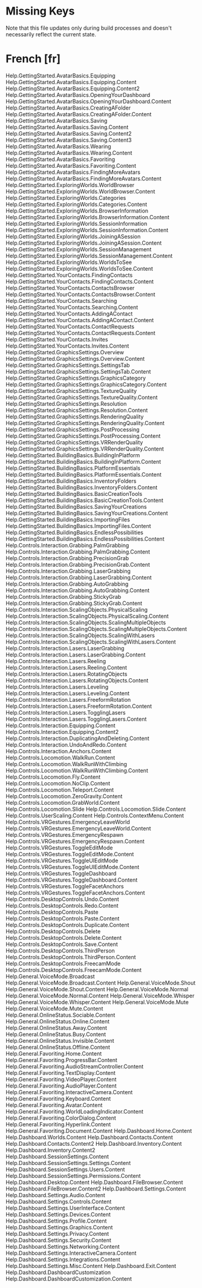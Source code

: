 # Missing Keys
Note that this file updates only during build processes and doesn't necessarily reflect the current state.

# French [fr]
Help.GettingStarted.AvatarBasics.Equipping
Help.GettingStarted.AvatarBasics.Equipping.Content
Help.GettingStarted.AvatarBasics.Equipping.Content2
Help.GettingStarted.AvatarBasics.OpeningYourDashboard
Help.GettingStarted.AvatarBasics.OpeningYourDashboard.Content
Help.GettingStarted.AvatarBasics.CreatingAFolder
Help.GettingStarted.AvatarBasics.CreatingAFolder.Content
Help.GettingStarted.AvatarBasics.Saving
Help.GettingStarted.AvatarBasics.Saving.Content
Help.GettingStarted.AvatarBasics.Saving.Content2
Help.GettingStarted.AvatarBasics.Saving.Content3
Help.GettingStarted.AvatarBasics.Wearing
Help.GettingStarted.AvatarBasics.Wearing.Content
Help.GettingStarted.AvatarBasics.Favoriting
Help.GettingStarted.AvatarBasics.Favoriting.Content
Help.GettingStarted.AvatarBasics.FindingMoreAvatars
Help.GettingStarted.AvatarBasics.FindingMoreAvatars.Content
Help.GettingStarted.ExploringWorlds.WorldBrowser
Help.GettingStarted.ExploringWorlds.WorldBrowser.Content
Help.GettingStarted.ExploringWorlds.Categories
Help.GettingStarted.ExploringWorlds.Categories.Content
Help.GettingStarted.ExploringWorlds.BrowserInformation
Help.GettingStarted.ExploringWorlds.BrowserInformation.Content
Help.GettingStarted.ExploringWorlds.SessionInformation
Help.GettingStarted.ExploringWorlds.SessionInformation.Content
Help.GettingStarted.ExploringWorlds.JoiningASession
Help.GettingStarted.ExploringWorlds.JoiningASession.Content
Help.GettingStarted.ExploringWorlds.SessionManagement
Help.GettingStarted.ExploringWorlds.SessionManagement.Content
Help.GettingStarted.ExploringWorlds.WorldsToSee
Help.GettingStarted.ExploringWorlds.WorldsToSee.Content
Help.GettingStarted.YourContacts.FindingContacts
Help.GettingStarted.YourContacts.FindingContacts.Content
Help.GettingStarted.YourContacts.ContactsBrowser
Help.GettingStarted.YourContacts.ContactsBrowser.Content
Help.GettingStarted.YourContacts.Searching
Help.GettingStarted.YourContacts.Searching.Content
Help.GettingStarted.YourContacts.AddingAContact
Help.GettingStarted.YourContacts.AddingAContact.Content
Help.GettingStarted.YourContacts.ContactRequests
Help.GettingStarted.YourContacts.ContactRequests.Content
Help.GettingStarted.YourContacts.Invites
Help.GettingStarted.YourContacts.Invites.Content
Help.GettingStarted.GraphicsSettings.Overview
Help.GettingStarted.GraphicsSettings.Overview.Content
Help.GettingStarted.GraphicsSettings.SettingsTab
Help.GettingStarted.GraphicsSettings.SettingsTab.Content
Help.GettingStarted.GraphicsSettings.GraphicsCategory
Help.GettingStarted.GraphicsSettings.GraphicsCategory.Content
Help.GettingStarted.GraphicsSettings.TextureQuality
Help.GettingStarted.GraphicsSettings.TextureQuality.Content
Help.GettingStarted.GraphicsSettings.Resolution
Help.GettingStarted.GraphicsSettings.Resolution.Content
Help.GettingStarted.GraphicsSettings.RenderingQuality
Help.GettingStarted.GraphicsSettings.RenderingQuality.Content
Help.GettingStarted.GraphicsSettings.PostProcessing
Help.GettingStarted.GraphicsSettings.PostProcessing.Content
Help.GettingStarted.GraphicsSettings.VRRenderQuality
Help.GettingStarted.GraphicsSettings.VRRenderQuality.Content
Help.GettingStarted.BuildingBasics.BuildingInPlatform
Help.GettingStarted.BuildingBasics.BuildingInPlatform.Content
Help.GettingStarted.BuildingBasics.PlatformEssentials
Help.GettingStarted.BuildingBasics.PlatformEssentials.Content
Help.GettingStarted.BuildingBasics.InventoryFolders
Help.GettingStarted.BuildingBasics.InventoryFolders.Content
Help.GettingStarted.BuildingBasics.BasicCreationTools
Help.GettingStarted.BuildingBasics.BasicCreationTools.Content
Help.GettingStarted.BuildingBasics.SavingYourCreations
Help.GettingStarted.BuildingBasics.SavingYourCreations.Content
Help.GettingStarted.BuildingBasics.ImportingFiles
Help.GettingStarted.BuildingBasics.ImportingFiles.Content
Help.GettingStarted.BuildingBasics.EndlessPossibilities
Help.GettingStarted.BuildingBasics.EndlessPossibilities.Content
Help.Controls.Interaction.Grabbing.PalmGrabbing
Help.Controls.Interaction.Grabbing.PalmGrabbing.Content
Help.Controls.Interaction.Grabbing.PrecisionGrab
Help.Controls.Interaction.Grabbing.PrecisionGrab.Content
Help.Controls.Interaction.Grabbing.LaserGrabbing
Help.Controls.Interaction.Grabbing.LaserGrabbing.Content
Help.Controls.Interaction.Grabbing.AutoGrabbing
Help.Controls.Interaction.Grabbing.AutoGrabbing.Content
Help.Controls.Interaction.Grabbing.StickyGrab
Help.Controls.Interaction.Grabbing.StickyGrab.Content
Help.Controls.Interaction.ScalingObjects.PhysicalScaling
Help.Controls.Interaction.ScalingObjects.PhysicalScaling.Content
Help.Controls.Interaction.ScalingObjects.ScalingMultipleObjects
Help.Controls.Interaction.ScalingObjects.ScalingMultipleObjects.Content
Help.Controls.Interaction.ScalingObjects.ScalingWithLasers
Help.Controls.Interaction.ScalingObjects.ScalingWithLasers.Content
Help.Controls.Interaction.Lasers.LaserGrabbing
Help.Controls.Interaction.Lasers.LaserGrabbing.Content
Help.Controls.Interaction.Lasers.Reeling
Help.Controls.Interaction.Lasers.Reeling.Content
Help.Controls.Interaction.Lasers.RotatingObjects
Help.Controls.Interaction.Lasers.RotatingObjects.Content
Help.Controls.Interaction.Lasers.Leveling
Help.Controls.Interaction.Lasers.Leveling.Content
Help.Controls.Interaction.Lasers.FreeformRotation
Help.Controls.Interaction.Lasers.FreeformRotation.Content
Help.Controls.Interaction.Lasers.TogglingLasers
Help.Controls.Interaction.Lasers.TogglingLasers.Content
Help.Controls.Interaction.Equipping.Content
Help.Controls.Interaction.Equipping.Content2
Help.Controls.Interaction.DuplicatingAndDeleting.Content
Help.Controls.Interaction.UndoAndRedo.Content
Help.Controls.Interaction.Anchors.Content
Help.Controls.Locomotion.WalkRun.Content
Help.Controls.Locomotion.WalkRunWithClimbing
Help.Controls.Locomotion.WalkRunWithClimbing.Content
Help.Controls.Locomotion.Fly.Content
Help.Controls.Locomotion.NoClip.Content
Help.Controls.Locomotion.Teleport.Content
Help.Controls.Locomotion.ZeroGravity.Content
Help.Controls.Locomotion.GrabWorld.Content
Help.Controls.Locomotion.Slide
Help.Controls.Locomotion.Slide.Content
Help.Controls.UserScaling.Content
Help.Controls.ContextMenu.Content
Help.Controls.VRGestures.EmergencyLeaveWorld
Help.Controls.VRGestures.EmergencyLeaveWorld.Content
Help.Controls.VRGestures.EmergencyRespawn
Help.Controls.VRGestures.EmergencyRespawn.Content
Help.Controls.VRGestures.ToggleEditMode
Help.Controls.VRGestures.ToggleEditMode.Content
Help.Controls.VRGestures.ToggleUIEditMode
Help.Controls.VRGestures.ToggleUIEditMode.Content
Help.Controls.VRGestures.ToggleDashboard
Help.Controls.VRGestures.ToggleDashboard.Content
Help.Controls.VRGestures.ToggleFacetAnchors
Help.Controls.VRGestures.ToggleFacetAnchors.Content
Help.Controls.DesktopControls.Undo.Content
Help.Controls.DesktopControls.Redo.Content
Help.Controls.DesktopControls.Paste
Help.Controls.DesktopControls.Paste.Content
Help.Controls.DesktopControls.Duplicate.Content
Help.Controls.DesktopControls.Delete
Help.Controls.DesktopControls.Delete.Content
Help.Controls.DesktopControls.Save.Content
Help.Controls.DesktopControls.ThirdPerson
Help.Controls.DesktopControls.ThirdPerson.Content
Help.Controls.DesktopControls.FreecamMode
Help.Controls.DesktopControls.FreecamMode.Content
Help.General.VoiceMode.Broadcast
Help.General.VoiceMode.Broadcast.Content
Help.General.VoiceMode.Shout
Help.General.VoiceMode.Shout.Content
Help.General.VoiceMode.Normal
Help.General.VoiceMode.Normal.Content
Help.General.VoiceMode.Whisper
Help.General.VoiceMode.Whisper.Content
Help.General.VoiceMode.Mute
Help.General.VoiceMode.Mute.Content
Help.General.OnlineStatus.Sociable.Content
Help.General.OnlineStatus.Online.Content
Help.General.OnlineStatus.Away.Content
Help.General.OnlineStatus.Busy.Content
Help.General.OnlineStatus.Invisible.Content
Help.General.OnlineStatus.Offline.Content
Help.General.Favoriting.Home.Content
Help.General.Favoriting.ProgressBar.Content
Help.General.Favoriting.AudioStreamController.Content
Help.General.Favoriting.TextDisplay.Content
Help.General.Favoriting.VideoPlayer.Content
Help.General.Favoriting.AudioPlayer.Content
Help.General.Favoriting.InteractiveCamera.Content
Help.General.Favoriting.Keyboard.Content
Help.General.Favoriting.Avatar.Content
Help.General.Favoriting.WorldLoadingIndicator.Content
Help.General.Favoriting.ColorDialog.Content
Help.General.Favoriting.Hyperlink.Content
Help.General.Favoriting.Document.Content
Help.Dashboard.Home.Content
Help.Dashboard.Worlds.Content
Help.Dashboard.Contacts.Content
Help.Dashboard.Contacts.Content2
Help.Dashboard.Inventory.Content
Help.Dashboard.Inventory.Content2
Help.Dashboard.SessionSettings.Content
Help.Dashboard.SessionSettings.Settings.Content
Help.Dashboard.SessionSettings.Users.Content
Help.Dashboard.SessionSettings.Permissions.Content
Help.Dashboard.Desktop.Content
Help.Dashboard.FileBrowser.Content
Help.Dashboard.FileBrowser.Content2
Help.Dashboard.Settings.Content
Help.Dashboard.Settings.Audio.Content
Help.Dashboard.Settings.Controls.Content
Help.Dashboard.Settings.UserInterface.Content
Help.Dashboard.Settings.Devices.Content
Help.Dashboard.Settings.Profile.Content
Help.Dashboard.Settings.Graphics.Content
Help.Dashboard.Settings.Privacy.Content
Help.Dashboard.Settings.Security.Content
Help.Dashboard.Settings.Networking.Content
Help.Dashboard.Settings.InteractiveCamera.Content
Help.Dashboard.Settings.Integrations.Content
Help.Dashboard.Settings.Misc.Content
Help.Dashboard.Exit.Content
Help.Dashboard.DashboardCustomization
Help.Dashboard.DashboardCustomization.Content
